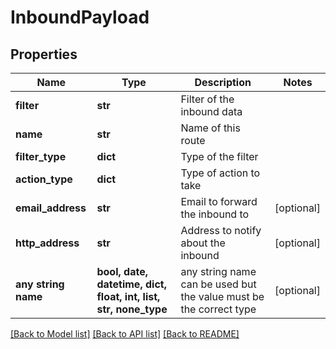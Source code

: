 # InboundPayload


## Properties
Name | Type | Description | Notes
------------ | ------------- | ------------- | -------------
**filter** | **str** | Filter of the inbound data | 
**name** | **str** | Name of this route | 
**filter_type** | **dict** | Type of the filter | 
**action_type** | **dict** | Type of action to take | 
**email_address** | **str** | Email to forward the inbound to | [optional] 
**http_address** | **str** | Address to notify about the inbound | [optional] 
**any string name** | **bool, date, datetime, dict, float, int, list, str, none_type** | any string name can be used but the value must be the correct type | [optional]

[[Back to Model list]](../README.md#documentation-for-models) [[Back to API list]](../README.md#documentation-for-api-endpoints) [[Back to README]](../README.md)


